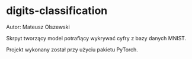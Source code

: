 # digits-classification

Autor: Mateusz Olszewski

Skrpyt tworzący model potrafiący wykrywać cyfry z bazy danych MNIST.

Projekt wykonany został przy użyciu pakietu PyTorch.
